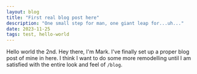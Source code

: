 ```yaml
---
layout: blog
title: "First real blog post here"
description: "One small step for man, one giant leap for...uh..."
date: 2023-11-25
tags: test, hello-world
---
```


Hello world the 2nd. Hey there, I'm Mark. I've finally set up a proper blog post of mine in here. I think I want to do some more remodelling until I am satisfied with the entire look and feel of `/blog`.
